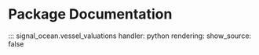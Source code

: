 # Package Documentation
::: signal_ocean.vessel_valuations
    handler: python
    rendering:
      show_source: false
